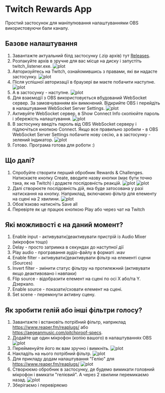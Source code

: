# Twitch Rewards App

Простий застосунок для маніпулювання налаштуваннями OBS використовуючи бали каналу.

## Базове налаштування

1. Завантажте актуальний білд застосунку (.zip архів) тут [Releases](https://github.com/dealnotedev/twitch_rewards_app/releases).
2. Розпакуйте архів в зручне для вас місце на диску і запустіть twitch_listener.exe.
![plot](./images/login.jpg)
3. Авторизуйтесь на Twitch, ознайомившись з правами, які ви надасте застосунку.
![plot](./images/browser_permissions.jpg)
4. Після успішної авторизації в браузері ви маєте побачити наступне.
![plot](./images/browser_logged.jpg)
5. А в застосунку - наступне.
![plot](./images/main_empty.jpg)
6. Для взаємодії з OBS використовується вбудований WebSocket сервер. За замовчуванням він вимкнений. Відкрийте OBS і перейдіть в налаштування WebSocket Server Settings.
![plot](./images/obs_websocket_open.jpg)
7. Активуйте WebSocket сервер, в Show Connect Info скопіюйте пароль і збережість налаштування.
![plot](./images/obs_websocket_config.jpg)
8. В застосунку введіть пароль від OBS WebSocket серверу і підлючіться кнопкою Connect. Якщо все правильно зробили - в OBS WebSocket Server Settings побачите нову сесію, а в застосунку - зелений індикатор.
![plot](./images/obs_websocket_connected.jpg)
9. Готово. Програма готова для роботи :)

## Що далі?
1. Спробуйте створити перший обробник Rewards & Challenges. Натискаєте кнопку Create, вводите назву кнопки (має бути точно така, як на Twitch) і додаєте послідовність реакцій.
![plot](./images/twitch_reward.jpg)
![plot](./images/main_first_reward.jpg)
2. Далі створюєте послідовність дій, яка буде затосована у разі натискання на кнопку. Наприклад, включаємо фільтр для елементу на сцені на 2 хвилини.
![plot](./images/main_reward_black_white.jpg)
3. Обов'язково натисніть Save all
4. Перевірте як це працює кнопкою Play або через чат на Twitch

## Які можливості є на даний момент?
1. Enable input - активувати/деактивувати пристрій із Audio Mixer (мікрофон тощо)
2. Delay - просто затримка в секундах до наступної дії
3. Play audio - програвання аудіо-файлу в форматі .wav
4. Enable filter - активувати/деактивувати фільтр на елементі сцени (Sources)
5. Invert filter - змінити статус фільтру на протилежний (активувати якщо деактивовано і навпаки)
6. Flip source - відобразити елемент на сцені по осі X або/та Y. Дзеркало.
7. Enable source - показати/сховати елемент на сцені.
8. Set scene - перемкнути активну сцену.

## Як зробити гелій або інші фільтри голосу?
1. Завантажте і встановіть потрібний фільтр, наприклад https://www.reaper.fm/reaplugs/ або https://aegeanmusic.com/pitchproof-specs.
2. Додайте ще один мікрофон (копію вашого) в налаштуваннях OBS
![plot](./images/obs_input_copy.jpg)
3. Перейменуйте його як вам зручно і вимкніть.
![plot](./images/obs_input_disabled.jpg)
4. Накладіть на нього потрібний фільтр.
![plot](./images/obs_input_filter.jpg)
5. Для прикладу додам налаштування "Гелію" для https://www.reaper.fm/reaplugs/
![plot](./images/obs_input_helium.jpg)
6. Створюємо обробник в застосунку, де будемо вимикати головний мікрофон і вмикати "гелієвий". А через 2 хвилини перемикаємо назад.
![plot](./images/main_helium_example.jpg)
7. Зберігаємо і перевіряємо